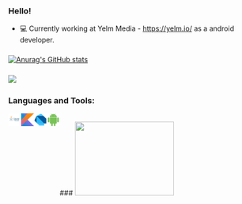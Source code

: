 ### Hello!

- :computer: Currently working at Yelm Media - https://yelm.io/ as a android developer.

### 

[![Anurag's GitHub stats](https://github-readme-stats.vercel.app/api?username=AlexKrayVR&show_icons=true&count_private=true&theme=dracula)](https://github.com/anuraghazra/github-readme-stats)
###

![](https://github-readme-stats.vercel.app/api/top-langs/?username=alexkrayvr&count_private=true&theme=dracula&show_icons=true)


### Languages and Tools:

<img align="left" alt="JAVA" width="26px" src="https://raw.githubusercontent.com/github/explore/80688e429a7d4ef2fca1e82350fe8e3517d3494d/topics/java/java.png" />
<img align="left" alt="KOTLIN" width="26px" src="https://raw.githubusercontent.com/github/explore/80688e429a7d4ef2fca1e82350fe8e3517d3494d/topics/kotlin/kotlin.png" />
<img align="left" alt="DART" width="26px" src="https://raw.githubusercontent.com/github/explore/80688e429a7d4ef2fca1e82350fe8e3517d3494d/topics/dart/dart.png" />
<img align="left" alt="ADROID" width="26px" src="https://raw.githubusercontent.com/github/explore/80688e429a7d4ef2fca1e82350fe8e3517d3494d/topics/android/android.png" />

<br/>
###
<a href="https://wakatime.com"><img src="https://wakatime.com/share/@Kray/3dbb8271-30bf-4ab6-a4de-f3b9c4935570.png" width="200" height="150"/></a>

